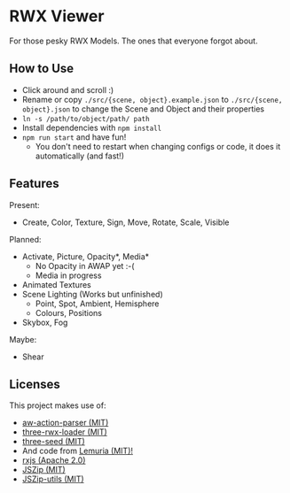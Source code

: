 # RWX Viewer

For those pesky RWX Models. The ones that everyone forgot about.

## How to Use

* Click around and scroll :)
* Rename or copy `./src/{scene, object}.example.json` to `./src/{scene, object}.json` to change the Scene and Object and their properties
* `ln -s /path/to/object/path/ path`
* Install dependencies with `npm install`
* `npm run start` and have fun!
  * You don't need to restart when changing configs or code, it does it automatically (and fast!)

## Features

Present:

* Create, Color, Texture, Sign, Move, Rotate, Scale, Visible

Planned:

* Activate, Picture, Opacity\*, Media*
  * No Opacity in AWAP yet :-(
  * Media in progress
* Animated Textures
* Scene Lighting (Works but unfinished)
  * Point, Spot, Ambient, Hemisphere
  * Colours, Positions
* Skybox, Fog

Maybe:

* Shear

## Licenses

This project makes use of:

* [aw-action-parser (MIT)](https://github.com/Heldroe/aw-action-parser/blob/main/LICENSE)
* [three-rwx-loader (MIT)](https://github.com/Blaxar/three-rwx-loader)
* [three-seed (MIT)](https://github.com/edwinwebb/three-seed/blob/master/LICENSE)
* And code from [Lemuria (MIT)!](https://github.com/7185/lemuria)
* [rxjs (Apache 2.0)](https://github.com/ReactiveX/rxjs/blob/master/LICENSE.txt)
* [JSZip (MIT)](https://github.com/Stuk/jszip/blob/master/LICENSE.markdown)
* [JSZip-utils (MIT)](https://github.com/Stuk/jszip-utils)
